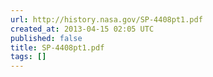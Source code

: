 ```yaml
---
url: http://history.nasa.gov/SP-4408pt1.pdf
created_at: 2013-04-15 02:05 UTC
published: false
title: SP-4408pt1.pdf
tags: []
---
```



